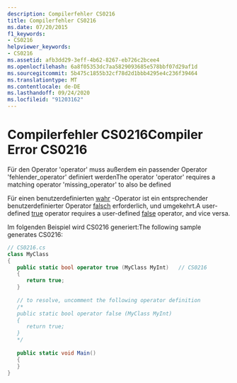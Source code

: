 ```yaml
---
description: Compilerfehler CS0216
title: Compilerfehler CS0216
ms.date: 07/20/2015
f1_keywords:
- CS0216
helpviewer_keywords:
- CS0216
ms.assetid: afb3dd29-3eff-4b62-8267-eb726c2bcee4
ms.openlocfilehash: 6a8f05353dc7aa5829093685e578bbf07d29af1d
ms.sourcegitcommit: 5b475c1855b32cf78d2d1bbb4295e4c236f39464
ms.translationtype: MT
ms.contentlocale: de-DE
ms.lasthandoff: 09/24/2020
ms.locfileid: "91203162"
---
```

# <a name="compiler-error-cs0216"></a><span data-ttu-id="62614-103">Compilerfehler CS0216</span><span class="sxs-lookup"><span data-stu-id="62614-103">Compiler Error CS0216</span></span>

<span data-ttu-id="62614-104">Für den Operator 'operator' muss außerdem ein passender Operator 'fehlender_operator' definiert werden</span><span class="sxs-lookup"><span data-stu-id="62614-104">The operator 'operator' requires a matching operator 'missing_operator' to also be defined</span></span>  
  
 <span data-ttu-id="62614-105">Für einen benutzerdefinierten [wahr](../language-reference/operators/true-false-operators.md) -Operator ist ein entsprechender benutzerdefinierter Operator [falsch](../language-reference/operators/true-false-operators.md) erforderlich, und umgekehrt.</span><span class="sxs-lookup"><span data-stu-id="62614-105">A user-defined [true](../language-reference/operators/true-false-operators.md) operator requires a user-defined [false](../language-reference/operators/true-false-operators.md) operator, and vice versa.</span></span>
  
 <span data-ttu-id="62614-106">Im folgenden Beispiel wird CS0216 generiert:</span><span class="sxs-lookup"><span data-stu-id="62614-106">The following sample generates CS0216:</span></span>  
  
```csharp  
// CS0216.cs  
class MyClass  
{  
   public static bool operator true (MyClass MyInt)   // CS0216  
   {  
      return true;  
   }  
  
   // to resolve, uncomment the following operator definition  
   /*  
   public static bool operator false (MyClass MyInt)  
   {  
      return true;  
   }  
   */  
  
   public static void Main()  
   {  
   }  
}  
```
